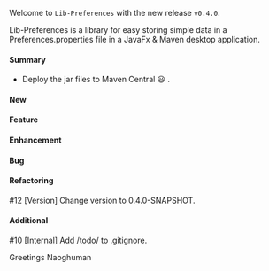 Welcome to `Lib-Preferences` with the new release `v0.4.0`.

Lib-Preferences is a library for easy storing simple data in a 
Preferences.properties file in a JavaFx & Maven desktop application. 



#### Summary
* Deploy the jar files to Maven Central :smiley: .



#### New



#### Feature



#### Enhancement



#### Bug



#### Refactoring
#12 [Version] Change version to 0.4.0-SNAPSHOT.



#### Additional
#10 [Internal] Add /todo/ to .gitignore.



Greetings
Naoghuman



[//]: # (Issues which will be integrated in this release)



[//]: # (Links)
